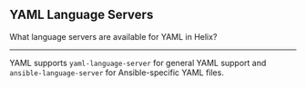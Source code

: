 ## YAML Language Servers

What language servers are available for YAML in Helix?

---

YAML supports `yaml-language-server` for general YAML support and `ansible-language-server` for Ansible-specific YAML files.

